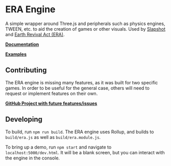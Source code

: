 # ERA Engine
A simple wrapper around Three.js and peripherals such as physics engines, TWEEN,
etc. to aid the creation of games or other visuals. Used by [Slapshot](https://store.steampowered.com/app/707680/Slapshot/) and [Earth Revival Act (ERA)](https://earthrevivalact.herokuapp.com/).

[**Documentation**](https://github.com/rogerscg/era-engine/wiki)  

[**Examples**](https://rogerscg.github.io/era-engine/)


## Contributing

The ERA engine is missing many features, as it was built for two specific games.
In order to be useful for the general case, others will need to request or
implement features on their own.

[**GitHub Project with future features/issues**](https://github.com/users/rogerscg/projects/2?fullscreen=true)


## Developing

To build, run `npm run build`. The ERA engine uses Rollup, and builds to `build/era.js` as well as `build/era.module.js`.

To bring up a demo, run `npm start` and navigate to `localhost:5000/dev.html`. It will
be a blank screen, but you can interact with the engine in the console.
